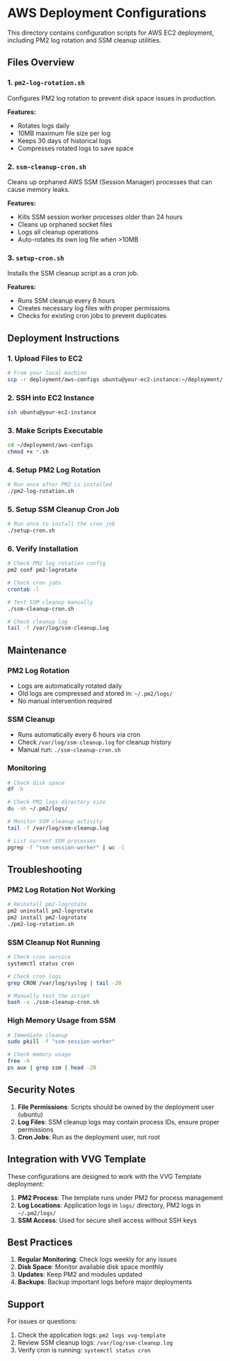 # AWS Deployment Configurations

This directory contains configuration scripts for AWS EC2 deployment, including PM2 log rotation and SSM cleanup utilities.

## Files Overview

### 1. `pm2-log-rotation.sh`
Configures PM2 log rotation to prevent disk space issues in production.

**Features:**
- Rotates logs daily
- 10MB maximum file size per log
- Keeps 30 days of historical logs
- Compresses rotated logs to save space

### 2. `ssm-cleanup-cron.sh`
Cleans up orphaned AWS SSM (Session Manager) processes that can cause memory leaks.

**Features:**
- Kills SSM session worker processes older than 24 hours
- Cleans up orphaned socket files
- Logs all cleanup operations
- Auto-rotates its own log file when >10MB

### 3. `setup-cron.sh`
Installs the SSM cleanup script as a cron job.

**Features:**
- Runs SSM cleanup every 6 hours
- Creates necessary log files with proper permissions
- Checks for existing cron jobs to prevent duplicates

## Deployment Instructions

### 1. Upload Files to EC2

```bash
# From your local machine
scp -r deployment/aws-configs ubuntu@your-ec2-instance:~/deployment/
```

### 2. SSH into EC2 Instance

```bash
ssh ubuntu@your-ec2-instance
```

### 3. Make Scripts Executable

```bash
cd ~/deployment/aws-configs
chmod +x *.sh
```

### 4. Setup PM2 Log Rotation

```bash
# Run once after PM2 is installed
./pm2-log-rotation.sh
```

### 5. Setup SSM Cleanup Cron Job

```bash
# Run once to install the cron job
./setup-cron.sh
```

### 6. Verify Installation

```bash
# Check PM2 log rotation config
pm2 conf pm2-logrotate

# Check cron jobs
crontab -l

# Test SSM cleanup manually
./ssm-cleanup-cron.sh

# Check cleanup log
tail -f /var/log/ssm-cleanup.log
```

## Maintenance

### PM2 Log Rotation
- Logs are automatically rotated daily
- Old logs are compressed and stored in: `~/.pm2/logs/`
- No manual intervention required

### SSM Cleanup
- Runs automatically every 6 hours via cron
- Check `/var/log/ssm-cleanup.log` for cleanup history
- Manual run: `./ssm-cleanup-cron.sh`

### Monitoring

```bash
# Check disk space
df -h

# Check PM2 logs directory size
du -sh ~/.pm2/logs/

# Monitor SSM cleanup activity
tail -f /var/log/ssm-cleanup.log

# List current SSM processes
pgrep -f "ssm-session-worker" | wc -l
```

## Troubleshooting

### PM2 Log Rotation Not Working
```bash
# Reinstall pm2-logrotate
pm2 uninstall pm2-logrotate
pm2 install pm2-logrotate
./pm2-log-rotation.sh
```

### SSM Cleanup Not Running
```bash
# Check cron service
systemctl status cron

# Check cron logs
grep CRON /var/log/syslog | tail -20

# Manually test the script
bash -x ./ssm-cleanup-cron.sh
```

### High Memory Usage from SSM
```bash
# Immediate cleanup
sudo pkill -f "ssm-session-worker"

# Check memory usage
free -h
ps aux | grep ssm | head -20
```

## Security Notes

1. **File Permissions**: Scripts should be owned by the deployment user (ubuntu)
2. **Log Files**: SSM cleanup logs may contain process IDs, ensure proper permissions
3. **Cron Jobs**: Run as the deployment user, not root

## Integration with VVG Template

These configurations are designed to work with the VVG Template deployment:

1. **PM2 Process**: The template runs under PM2 for process management
2. **Log Locations**: Application logs in `logs/` directory, PM2 logs in `~/.pm2/logs/`
3. **SSM Access**: Used for secure shell access without SSH keys

## Best Practices

1. **Regular Monitoring**: Check logs weekly for any issues
2. **Disk Space**: Monitor available disk space monthly
3. **Updates**: Keep PM2 and modules updated
4. **Backups**: Backup important logs before major deployments

## Support

For issues or questions:
1. Check the application logs: `pm2 logs vvg-template`
2. Review SSM cleanup logs: `/var/log/ssm-cleanup.log`
3. Verify cron is running: `systemctl status cron`